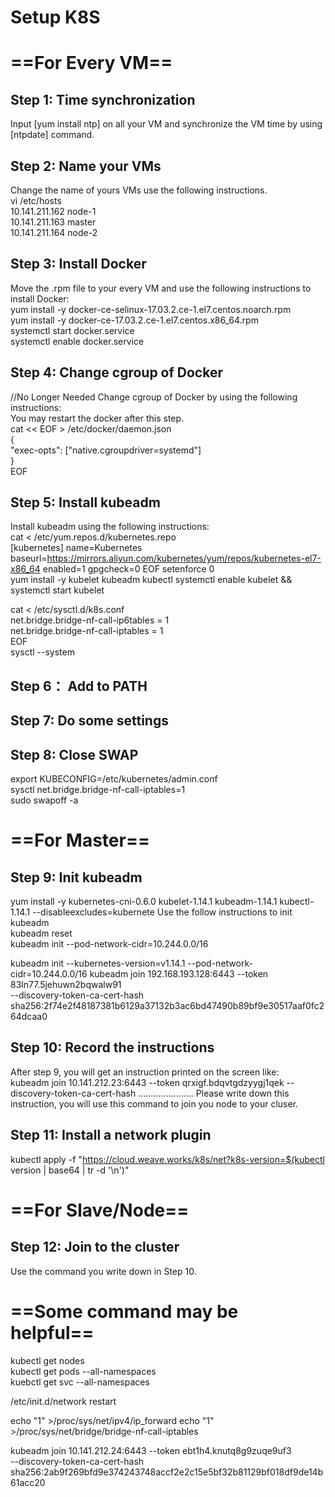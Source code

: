 # Setup K8S

# ==For Every VM==

## Step 1: Time synchronization
Input [yum install ntp] on all your VM and synchronize the VM time by using [ntpdate] command.  

## Step 2: Name your VMs
Change the name of yours VMs use the following instructions.   
vi /etc/hosts   
10.141.211.162 node-1   
10.141.211.163 master   
10.141.211.164 node-2   

## Step 3: Install Docker
Move the .rpm file to your every VM and use the following instructions to install Docker:   
yum install -y docker-ce-selinux-17.03.2.ce-1.el7.centos.noarch.rpm   
yum install -y docker-ce-17.03.2.ce-1.el7.centos.x86_64.rpm    
systemctl start docker.service     
systemctl enable docker.service

## Step 4: Change cgroup of Docker
//No Longer Needed
Change cgroup of Docker by using the following instructions:    
You may restart the docker after this step.   
cat << EOF > /etc/docker/daemon.json    
{   
  "exec-opts": ["native.cgroupdriver=systemd"]  
}   
EOF   

## Step 5: Install kubeadm
Install kubeadm using the following instructions:   
cat <<EOF > /etc/yum.repos.d/kubernetes.repo  
[kubernetes]
name=Kubernetes
baseurl=https://mirrors.aliyun.com/kubernetes/yum/repos/kubernetes-el7-x86_64
enabled=1
gpgcheck=0
EOF
setenforce 0    
yum install -y kubelet kubeadm kubectl
systemctl enable kubelet && systemctl start kubelet  


cat <<EOF >  /etc/sysctl.d/k8s.conf  
net.bridge.bridge-nf-call-ip6tables = 1  
net.bridge.bridge-nf-call-iptables = 1  
EOF   
sysctl --system  

## Step 6： Add to PATH
## Step 7: Do some settings
## Step 8: Close SWAP
export KUBECONFIG=/etc/kubernetes/admin.conf  
sysctl net.bridge.bridge-nf-call-iptables=1  
sudo swapoff -a  

# ==For Master==

## Step 9: Init kubeadm
yum install -y kubernetes-cni-0.6.0  kubelet-1.14.1 kubeadm-1.14.1 kubectl-1.14.1 --disableexcludes=kubernete
Use the follow instructions to init kubeadm  
kubeadm reset  
kubeadm init --pod-network-cidr=10.244.0.0/16   

kubeadm init --kubernetes-version=v1.14.1   --pod-network-cidr=10.244.0.0/16 
kubeadm join 192.168.193.128:6443 --token 83ln77.5jehuwn2bqwalw91 \
    --discovery-token-ca-cert-hash sha256:2f74e2f48187381b6129a37132b3ac6bd47490b89bf9e30517aaf0fc264dcaa0

## Step 10: Record the instructions
After step 9, you will get an instruction printed on the screen like:   
kubeadm join 10.141.212.23:6443 --token qrxigf.bdqvtgdzyygj1qek --discovery-token-ca-cert-hash      ...................... 
Please write down this instruction, you will use this command to join you node to your cluser.    

## Step 11: Install a network plugin
kubectl apply -f "https://cloud.weave.works/k8s/net?k8s-version=$(kubectl version | base64 | tr -d '\n')"


# ==For Slave/Node==
## Step 12: Join to the cluster
Use the command you write down in Step 10.   

# ==Some command may be helpful==
kubectl get nodes   
kubectl get pods --all-namespaces   
kuebctl get svc --all-namespaces   



/etc/init.d/network restart

echo "1" >/proc/sys/net/ipv4/ip_forward
echo "1" >/proc/sys/net/bridge/bridge-nf-call-iptables

kubeadm join 10.141.212.24:6443 --token ebt1h4.knutq8g9zuqe9uf3 \
    --discovery-token-ca-cert-hash sha256:2ab9f269bfd9e374243748accf2e2c15e5bf32b81129bf018df9de14b61acc20